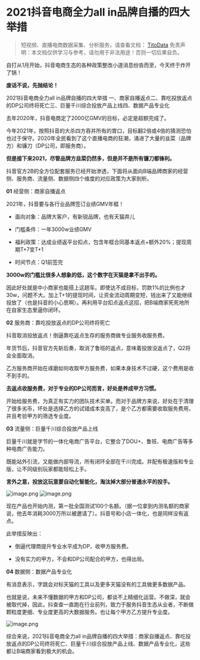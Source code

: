 # 2021抖音电商全力all in品牌自播的四大举措


>
> 短视频、直播电商数据采集、分析服务，请查看文档： [TitoData](https://www.titodata.com?from=douyinarticle)
> 免责声明：本文档仅供学习与参考，请勿用于非法用途！否则一切后果自负。
> 



自打从1月开始，抖音电商生态的各种政策整改小道消息纷沓而至，今天终于炸开了锅！


**废话不说，先抛结论！**



2021抖音电商全力all in品牌自播的四大举措
一、商家自播返点二、靠吃投放返点的DP公司终将死亡三、巨量千川综合投放产品上线四、数据产品专业化


去年2020年，抖音电商定了2000亿GMV的目标，必定是超额完成了。


今年2021年，按照抖音的大杀四方吞并所有的胃口，目标翻2倍或4倍的猜测恐怕也过于保守。2020年全民看到了这个直播电商的狂潮，涌进了大量的韭菜（品牌方）和镰刀（DP公司，即服务商）。


**但是接下来2021，尽管品牌方韭菜仍然多，但是并不是所有镰刀都锋利。**


抖音官方2B的全方位配套服务已经开始渗透，下面将从面向B端品牌商家的经营侧、服务商、流量侧、数据侧四个维度的对应政策为大家剖析。


**01**
经营侧：商家自播返点


2021年，抖音要与各行业品牌签订业绩GMV年框！


- 面向对象：品牌大客户，有新锐品牌，也有天猫弃儿

- 门槛条件：一年3000w业绩GMV

- 福利政策：达成业绩返平台扣点，包含年框合同基本返点+额外20%；提现周期T+7变T+1

- 时间节点：Q1前签完




**3000w的门槛比很多人想象的低，这个数字在天猫是拿不出手的。**


因此好处就是中小商家也能搭上这趟车。即使达不成目标，罚款1%的比例也才30w，问题不大。加上T+1的提现时间，让资金流动周期变短，钱出来了又能继续投放了（也是抖音的小心思啊）。再利用平台扣点返点这招，把B端商家死死地所在自家生态里逼你闭环。


**02**
服务商：靠吃投放返点的DP公司终将死亡


抖音取消投放返点！倒逼靠吃返点生存的服务商做专业服务收服务费。


年货节后，抖音官方先斩后奏，取消了鲁班的返点，意味着投放没返点了，Q2将会全面取消。


乙方服务商开始在琢磨如何收取甲方服务费，如果本身技术不过硬，这个费用是收不到手的。

**去返点收服务费，对于专业的DP公司而言，好处是养成甲方习惯。**


开始给服务费，为真正有实力的团队技术买单。而对于品牌方来说，好处在于清理了很多劣币，坏处是选择乙方的试错成本变高了，是个乙方都需要收取服务费用，并且考验甲方的筛选专业度。


**03**
流量侧：巨量千川综合投放产品上线


巨量千川就是字节的一体化电商广告平台，它整合了DOU+、鲁班、电商广告等多种电商广告能力。


既能站外引流，又能做内部导流，所有闭环全部在千川完成。并配有极速版和专业版，让不同级别玩家都能轻松上手。


**言外之意，投放这玩意要自动化智能化，淘汰掉大部分普通水平的投手。**


![image.png](https://cdn.nlark.com/yuque/0/2021/png/97322/1614559675170-74cb0759-4795-405e-9d21-5d8d519e6649.png#align=left&display=inline&height=295&margin=%5Bobject%20Object%5D&name=image.png&originHeight=589&originWidth=1080&size=650686&status=done&style=none&width=540)
![image.png](https://cdn.nlark.com/yuque/0/2021/png/97322/1614559638781-597ecc91-a88f-4ac1-b101-09c63aea80be.png#align=left&display=inline&height=281&margin=%5Bobject%20Object%5D&name=image.png&originHeight=561&originWidth=1080&size=512054&status=done&style=none&width=540)


现在产品也开始内测，第一批全国测试100个名额。（据一位拿到内测名额的商家说，他去年消耗3000万所以被邀请了）。抖音号和小店一体化，也是同样没有返点。


此举措反映出：

- 倒逼代理商提升专业水平成为DP，收甲方服务费。

- 没有实力的甲方，不会和DP公司配合的甲方，也得出局。

**04**
数据侧：数据产品专业化


有消息表示，字跳会对标天猫的工具以及更多天猫没有的工具做更多数据产品。


也就是说，未来不懂数据的甲方和DP公司，都谈不上精细化运营。不做深，就会被取代掉，因此，抖查查一直跑在行业前列，致力于服务抖音生态从业者，不断做颗粒度更细、专业度更高的大数据服务。也让每个甲方乙方提升专业度。


![image.png](https://cdn.nlark.com/yuque/0/2021/png/97322/1614559614958-757fb25f-2a83-4192-8c4a-f7d25e831079.png#align=left&display=inline&height=427&margin=%5Bobject%20Object%5D&name=image.png&originHeight=854&originWidth=2392&size=411766&status=done&style=none&width=1196)


综合来说，2021抖音电商全力all in品牌自播的四大举措：商家自播返点、靠吃投放返点的DP公司终将死亡、巨量千川综合投放产品上线、数据产品专业化，这些都让B端商家看到极大的机会。
